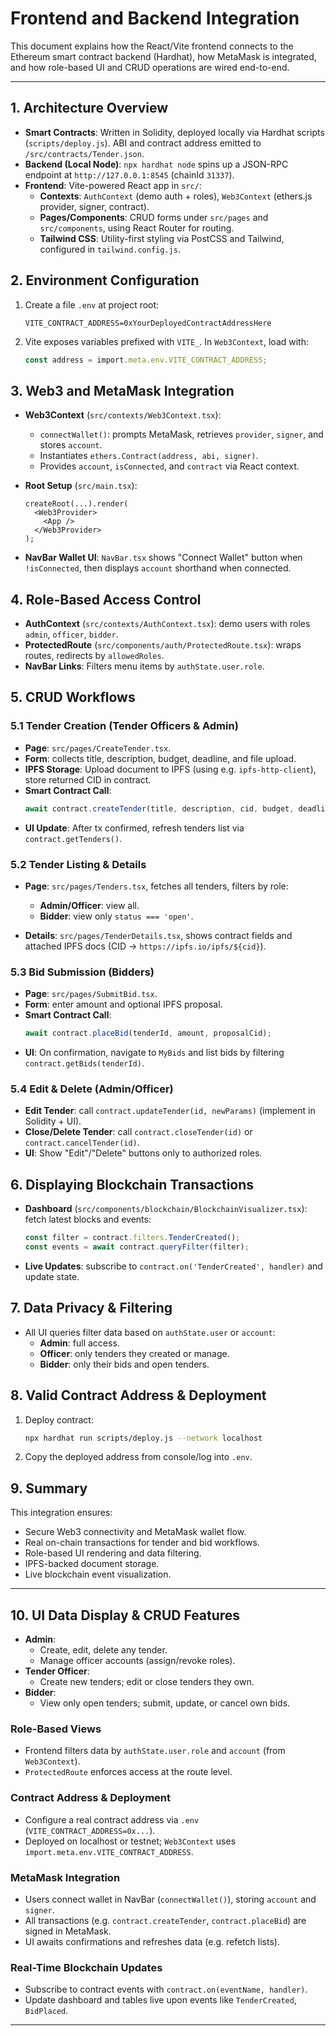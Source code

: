 # Frontend and Backend Integration

This document explains how the React/Vite frontend connects to the Ethereum smart contract backend (Hardhat), how MetaMask is integrated, and how role-based UI and CRUD operations are wired end-to-end.

---

## 1. Architecture Overview

- **Smart Contracts**: Written in Solidity, deployed locally via Hardhat scripts (`scripts/deploy.js`). ABI and contract address emitted to `/src/contracts/Tender.json`.
- **Backend (Local Node)**: `npx hardhat node` spins up a JSON-RPC endpoint at `http://127.0.0.1:8545` (chainId `31337`).
- **Frontend**: Vite-powered React app in `src/`:
  - **Contexts**: `AuthContext` (demo auth + roles), `Web3Context` (ethers.js provider, signer, contract).
  - **Pages/Components**: CRUD forms under `src/pages` and `src/components`, using React Router for routing.
  - **Tailwind CSS**: Utility-first styling via PostCSS and Tailwind, configured in `tailwind.config.js`.

## 2. Environment Configuration

1. Create a file `.env` at project root:
   ```env
   VITE_CONTRACT_ADDRESS=0xYourDeployedContractAddressHere
   ```
2. Vite exposes variables prefixed with `VITE_`. In `Web3Context`, load with:
   ```ts
   const address = import.meta.env.VITE_CONTRACT_ADDRESS;
   ```

## 3. Web3 and MetaMask Integration

- **Web3Context** (`src/contexts/Web3Context.tsx`):
  - `connectWallet()`: prompts MetaMask, retrieves `provider`, `signer`, and stores `account`.
  - Instantiates `ethers.Contract(address, abi, signer)`.
  - Provides `account`, `isConnected`, and `contract` via React context.

- **Root Setup** (`src/main.tsx`):
  ```tsx
  createRoot(...).render(
    <Web3Provider>
      <App />
    </Web3Provider>
  );
  ```

- **NavBar Wallet UI**: `NavBar.tsx` shows "Connect Wallet" button when `!isConnected`, then displays `account` shorthand when connected.

## 4. Role-Based Access Control

- **AuthContext** (`src/contexts/AuthContext.tsx`): demo users with roles `admin`, `officer`, `bidder`.
- **ProtectedRoute** (`src/components/auth/ProtectedRoute.tsx`): wraps routes, redirects by `allowedRoles`.
- **NavBar Links**: Filters menu items by `authState.user.role`.

## 5. CRUD Workflows

### 5.1 Tender Creation (Tender Officers & Admin)

- **Page**: `src/pages/CreateTender.tsx`.
- **Form**: collects title, description, budget, deadline, and file upload.
- **IPFS Storage**: Upload document to IPFS (using e.g. `ipfs-http-client`), store returned CID in contract.
- **Smart Contract Call**:
  ```ts
  await contract.createTender(title, description, cid, budget, deadline);
  ```
- **UI Update**: After tx confirmed, refresh tenders list via `contract.getTenders()`.

### 5.2 Tender Listing & Details

- **Page**: `src/pages/Tenders.tsx`, fetches all tenders, filters by role:
  - **Admin/Officer**: view all.
  - **Bidder**: view only `status === 'open'`.

- **Details**: `src/pages/TenderDetails.tsx`, shows contract fields and attached IPFS docs (CID → `https://ipfs.io/ipfs/${cid}`).

### 5.3 Bid Submission (Bidders)

- **Page**: `src/pages/SubmitBid.tsx`.
- **Form**: enter amount and optional IPFS proposal.
- **Smart Contract Call**:
  ```ts
  await contract.placeBid(tenderId, amount, proposalCid);
  ```
- **UI**: On confirmation, navigate to `MyBids` and list bids by filtering `contract.getBids(tenderId)`.

### 5.4 Edit & Delete (Admin/Officer)

- **Edit Tender**: call `contract.updateTender(id, newParams)` (implement in Solidity + UI).
- **Close/Delete Tender**: call `contract.closeTender(id)` or `contract.cancelTender(id)`.
- **UI**: Show "Edit"/"Delete" buttons only to authorized roles.

## 6. Displaying Blockchain Transactions

- **Dashboard** (`src/components/blockchain/BlockchainVisualizer.tsx`): fetch latest blocks and events:
  ```ts
  const filter = contract.filters.TenderCreated();
  const events = await contract.queryFilter(filter);
  ```
- **Live Updates**: subscribe to `contract.on('TenderCreated', handler)` and update state.

## 7. Data Privacy & Filtering

- All UI queries filter data based on `authState.user` or `account`:
  - **Admin**: full access.
  - **Officer**: only tenders they created or manage.
  - **Bidder**: only their bids and open tenders.

## 8. Valid Contract Address & Deployment

1. Deploy contract:
   ```bash
   npx hardhat run scripts/deploy.js --network localhost
   ```
2. Copy the deployed address from console/log into `.env`.

## 9. Summary

This integration ensures:
- Secure Web3 connectivity and MetaMask wallet flow.
- Real on-chain transactions for tender and bid workflows.
- Role-based UI rendering and data filtering.
- IPFS-backed document storage.
- Live blockchain event visualization.

---

## 10. UI Data Display & CRUD Features

- **Admin**:
  - Create, edit, delete any tender.
  - Manage officer accounts (assign/revoke roles).
- **Tender Officer**:
  - Create new tenders; edit or close tenders they own.
- **Bidder**:
  - View only open tenders; submit, update, or cancel own bids.

### Role-Based Views
- Frontend filters data by `authState.user.role` and `account` (from `Web3Context`).
- `ProtectedRoute` enforces access at the route level.

### Contract Address & Deployment
- Configure a real contract address via `.env` (`VITE_CONTRACT_ADDRESS=0x...`).
- Deployed on localhost or testnet; `Web3Context` uses `import.meta.env.VITE_CONTRACT_ADDRESS`.

### MetaMask Integration
- Users connect wallet in NavBar (`connectWallet()`), storing `account` and `signer`.
- All transactions (e.g. `contract.createTender`, `contract.placeBid`) are signed in MetaMask.
- UI awaits confirmations and refreshes data (e.g. refetch lists).

### Real-Time Blockchain Updates
- Subscribe to contract events with `contract.on(eventName, handler)`.
- Update dashboard and tables live upon events like `TenderCreated`, `BidPlaced`.

---

